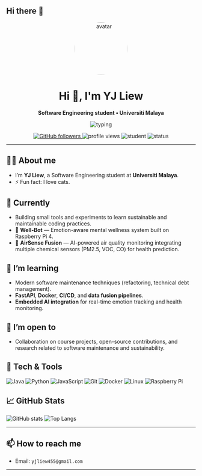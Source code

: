 ## Hi there 👋

<div align="center">
  <a href="https://github.com/yjliew666">
    <img src="https://github.com/yjliew666.png" alt="avatar" width="140" style="border-radius:50%"/>
  </a>

  <h1>Hi 👋, I'm YJ Liew</h1>
  <p><strong>Software Engineering student • Universiti Malaya</strong></p>

  <!-- Decorative line -->
  <p>
    <img src="https://readme-typing-svg.herokuapp.com?font=Raleway&size=20&pause=1200&color=2B93D6&vCenter=true&width=680&lines=I+build+and+maintain+cool+software+systems.;Learning+modern+maintenance+%26+engineering+practices.;Open+to+collaboration+%26+research" alt="typing"/>
  </p>

  <!-- Quick badges -->
  <p>
    <a href="https://github.com/yjliew666">
      <img alt="GitHub followers" src="https://img.shields.io/github/followers/yjliew666?label=Follow&style=social">
    </a>
    <img alt="profile views" src="https://komarev.com/ghpvc/?username=yjliew666&color=blueviolet">
    <img alt="student" src="https://img.shields.io/badge/Student-Universiti%20Malaya-blue">
    <img alt="status" src="https://img.shields.io/badge/Status-Learning%20%F0%9F%92%BB-green">
  </p>
</div>

---

## 👨‍💻 About me
- I’m **YJ Liew**, a Software Engineering student at **Universiti Malaya**.  
- ⚡ Fun fact: I love cats.

## 🔭 Currently
- Building small tools and experiments to learn sustainable and maintainable coding practices.
- 🩵 **Well-Bot** — Emotion-aware mental wellness system built on Raspberry Pi 4.  
- 🌿 **AirSense Fusion** — AI-powered air quality monitoring integrating multiple chemical sensors (PM2.5, VOC, CO) for health prediction.

## 🌱 I’m learning
- Modern software maintenance techniques (refactoring, technical debt management).  
- **FastAPI**, **Docker**, **CI/CD**, and **data fusion pipelines**.  
- **Embedded AI integration** for real-time emotion tracking and health monitoring.  

## 🤝 I’m open to
- Collaboration on course projects, open-source contributions, and research related to software maintenance and sustainability.

## 🧰 Tech & Tools
<p>
  <img alt="Java" src="https://img.shields.io/badge/Java-ED8B00?logo=java&logoColor=white">
  <img alt="Python" src="https://img.shields.io/badge/Python-3776AB?logo=python&logoColor=white">
  <img alt="JavaScript" src="https://img.shields.io/badge/JS-F7DF1E?logo=javascript&logoColor=black">
  <img alt="Git" src="https://img.shields.io/badge/Git-F05032?logo=git&logoColor=white">
  <img alt="Docker" src="https://img.shields.io/badge/Docker-2496ED?logo=docker&logoColor=white">
  <img alt="Linux" src="https://img.shields.io/badge/Linux-FCC624?logo=linux&logoColor=black">
  <img alt="Raspberry Pi" src="https://img.shields.io/badge/Raspberry%20Pi-C51A4A?logo=raspberrypi&logoColor=white">
</p>


## 📈 GitHub Stats
<p align="left">
  <img alt="GitHub stats" src="https://github-readme-stats.vercel.app/api?username=yjliew666&show_icons=true&theme=radical&count_private=true" />
  <img alt="Top Langs" src="https://github-readme-stats.vercel.app/api/top-langs?username=yjliew666&langs_count=6&layout=compact&theme=radical" />
</p>

---

## 📫 How to reach me
- Email: `yjliew455@gmail.com`  

---


